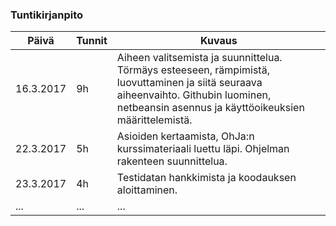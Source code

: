 ### Tuntikirjanpito
Päivä | Tunnit | Kuvaus
---|---|---
16.3.2017 | 9h | Aiheen valitsemista ja suunnittelua. Törmäys esteeseen, rämpimistä, luovuttaminen ja siitä seuraava aiheenvaihto. Githubin luominen, netbeansin asennus ja käyttöoikeuksien määrittelemistä.
22.3.2017 | 5h | Asioiden kertaamista, OhJa:n kurssimateriaali luettu läpi. Ohjelman rakenteen suunnittelua.
23.3.2017 | 4h | Testidatan hankkimista ja koodauksen aloittaminen.
...|...|...|
